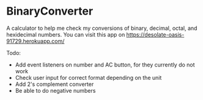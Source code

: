 # BinaryConverter

A calculator to help me check my conversions of binary, decimal, octal, and hexidecimal numbers. 
You can visit this app on https://desolate-oasis-91729.herokuapp.com/


Todo:
- Add event listeners on number and AC button, for they currently do not work
- Check user input for correct format depending on the unit
- Add 2's complement converter
- Be able to do negative numbers
